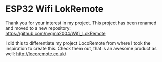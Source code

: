 # ESP32 Wifi LokRemote
Thank you for your interest in my project. This project has been renamed and moved to a new repository: https://github.com/nygma2004/Wifi_LokRemote

I did this to differentiate my project LocoRemote from where I took the inspiration to create this. Check them out, that is an awesome product as well: http://locoremote.co.uk/
